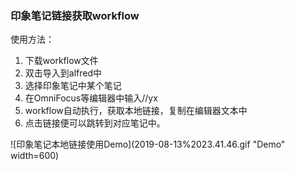 ### 印象笔记链接获取workflow

使用方法：
1. 下载workflow文件
2. 双击导入到alfred中
3. 选择印象笔记中某个笔记
4. 在OmniFocus等编辑器中输入//yx
5. workflow自动执行，获取本地链接，复制在编辑器文本中
6. 点击链接便可以跳转到对应笔记中。

![印象笔记本地链接使用Demo](2019-08-13%2023.41.46.gif "Demo" width=600)